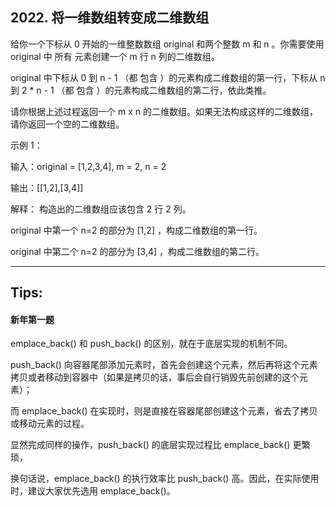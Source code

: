 ## 2022. 将一维数组转变成二维数组

给你一个下标从 0 开始的一维整数数组 original 和两个整数 m 和  n 。你需要使用 original 中 所有 元素创建一个 m 行 n 列的二维数组。

original 中下标从 0 到 n - 1 （都 包含 ）的元素构成二维数组的第一行，下标从 n 到 2 * n - 1 （都 包含 ）的元素构成二维数组的第二行，依此类推。

请你根据上述过程返回一个 m x n 的二维数组。如果无法构成这样的二维数组，请你返回一个空的二维数组。

 

示例 1：


输入：original = [1,2,3,4], m = 2, n = 2

输出：[[1,2],[3,4]]

解释：
构造出的二维数组应该包含 2 行 2 列。

original 中第一个 n=2 的部分为 [1,2] ，构成二维数组的第一行。

original 中第二个 n=2 的部分为 [3,4] ，构成二维数组的第二行。

---------
## Tips:
#### 新年第一题

emplace_back() 和 push_back() 的区别，就在于底层实现的机制不同。

push_back() 向容器尾部添加元素时，首先会创建这个元素，然后再将这个元素拷贝或者移动到容器中（如果是拷贝的话，事后会自行销毁先前创建的这个元素）；

而 emplace_back() 在实现时，则是直接在容器尾部创建这个元素，省去了拷贝或移动元素的过程。

显然完成同样的操作，push_back() 的底层实现过程比 emplace_back() 更繁琐，

换句话说，emplace_back() 的执行效率比 push_back() 高。因此，在实际使用时，建议大家优先选用 emplace_back()。
